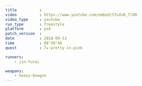 ```yaml
---
title          :
video          : https://www.youtube.com/embed/5TuXsR_TlO0
video_type     : youtube
run_type       : freestyle
platform       : ps4
patch_version  :
date           : 2018-09-13
time           : 00'59"48
quest          : 7★-pretty-in-pink

runners:
    - jin-furai

weapons:
    - heavy-bowgun
---
```

